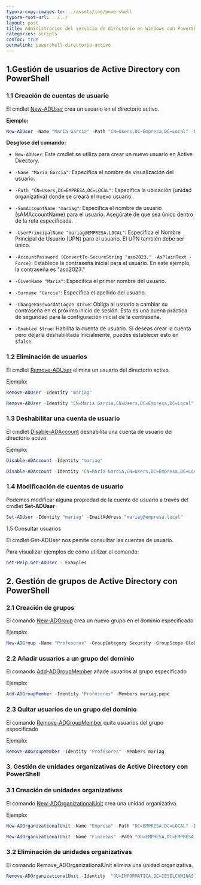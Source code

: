 ```yaml
---
typora-copy-images-to: ../assets/img/powershell
typora-root-url: ../../
layout: post
title: Administracion del servicio de directorio en Windows con PowerShell
categories: scripts
conToc: true
permalink: powershell-directorio-activo
---
```


## 1.Gestión de usuarios de Active Directory con PowerShell 

### 1.1 Creación de cuentas de usuario 

El cmdlet [New-ADUser](https://docs.microsoft.com/en-us/previous-versions/windows/it-pro/windows-server-2008-R2-and-2008/ee617253(v=technet.10)?redirectedfrom=MSDN) crea un usuario en el directorio activo.

**Ejemplo:**

```powershell
New-ADUser -Name "Maria Garcia" -Path "CN=Users,DC=Empresa,DC=Local" -SamAccountName "mariag" -UserPrincipalName "mariag@empresa.local" -AccountPassword (ConvertTo-SecureString "aso2023." -AsPlainText -Force) -GivenName "Maria" -Surname "Garcia" -ChangePasswordAtLogon $true -Enabled $true
```

**Desglose del comando:**

- `New-ADUser`: Este cmdlet se utiliza para crear un nuevo usuario en Active Directory.

- `-Name "Maria Garcia"`: Especifica el nombre de visualización del usuario.

- `-Path "CN=Users,DC=EMPRESA,DC=LOCAL"`: Especifica la ubicación (unidad organizativa) donde se creará el nuevo usuario.

- `-SamAccountName "mariag"`: Especifica el nombre de usuario (sAMAccountName) para el usuario. Asegúrate de que sea único dentro de la ruta especificada.

- `-UserPrincipalName "mariag@EMPRESA.LOCAL"`: Especifica el Nombre Principal de Usuario (UPN) para el usuario. El UPN también debe ser único.

- `-AccountPassword (ConvertTo-SecureString "aso2023." -AsPlainText -Force)`: Establece la contraseña inicial para el usuario. En este ejemplo, la contraseña es "aso2023." 

- `-GivenName "Maria"`: Especifica el primer nombre del usuario.

- `-Surname "Garcia"`: Especifica el apellido del usuario.

- `-ChangePasswordAtLogon $true`: Obliga al usuario a cambiar su contraseña en el próximo inicio de sesión. Esta es una buena práctica de seguridad para la configuración inicial de la contraseña.

- `-Enabled $true`: Habilita la cuenta de usuario. Si deseas crear la cuenta pero dejarla deshabilitada inicialmente, puedes establecer esto en `$false`.

### 1.2 Eliminación de usuarios

El cmdlet [Remove-ADUser](https://docs.microsoft.com/en-us/powershell/module/addsadministration/remove-aduser?view=win10-ps) elimina un usuario del directorio activo.

Ejemplo:

```powershell
Remove-ADUser -Identity "mariag"
```

```powershell
Remove-ADUser -Identity "CN=Maria Garcia,CN=Users,DC=Empresa,DC=Local" 
```

### 1.3 Deshabilitar una cuenta de usuario

El cmdlet [Disable-ADAccount](https://docs.microsoft.com/en-us/powershell/module/addsadministration/disable-adaccount?view=win10-ps) deshabilita una cuenta de usuario del directorio activo

Ejemplo:

```powershell
Disable-ADAccount -Identity "mariag" 
```

```powershell
Disable-ADAccount -Identity "CN=Maria Garcia,CN=Users,DC=Empresa,DC=Local" 
```

### 1.4 Modificación de cuentas de usuario

Podemos modificar alguna propiedad de la cuenta de usuario a través del cmdlet **Set-ADUser**

```powershell
Set-ADUser -Identity "mariag" -EmailAddress "mariag@empresa.local"
```

1.5 Consultar usuarios

El cmdlet Get-ADUser nos pemite consulltar las cuentas de usuario.

Para visualizar ejemplos de cómo utilizar el comando: 

```powershell
Get-Help Get-ADUser - Examples
```



## 2. Gestión de grupos de Active Directory con PowerShell

### 2.1 Creación de grupos

El comando [New-ADGroup](https://docs.microsoft.com/en-us/powershell/module/addsadministration/new-adgroup?view=win10-ps) crea un nuevo grupo en el dominio especificado

Ejemplo:

```powershell
New-ADGroup -Name "Profesores" -GroupCategory Security -GroupScope Global -Path "CN=Users,DC=EMPRESA,DC=LOCAL"
```

### 2.2 Añadir usuarios a un grupo del dominio

El comando [Add-ADGroupMember](https://docs.microsoft.com/en-us/powershell/module/addsadministration/add-adgroupmember?view=win10-ps) añade usuarios al grupo especificado

Ejemplo:

```powershell
Add-ADGroupMember -Identity "Profesores" -Members mariag,pepe
```

### 2.3 Quitar usuarios de un grupo del dominio

El comando [Remove-ADGroupMember](https://docs.microsoft.com/en-us/powershell/module/addsadministration/remove-adgroupmember?view=win10-ps) quita usuarios del grupo especificado

Ejemplo:

```powershell
Remove-ADGroupMember -Identity "Profesores" -Members mariag
```



### 3. Gestión de unidades organizativas de Active Directory con PowerShell

### 3.1 Creación de unidades organizativas

El comando [New-ADOrganizationalUnit](https://docs.microsoft.com/en-us/powershell/module/addsadministration/new-adorganizationalunit?view=win10-ps) crea una unidad organizativa.

Ejemplo:

```powershell
New-ADOrganizationalUnit -Name "Empresa" -Path "DC=EMPRESA,DC=LOCAL" -Description "Unidad Empresa"
```

```powershell
New-ADOrganizationalUnit -Name "Finanzas" -Path "OU=EMPRESA,DC=EMPRESA,DC=LOCAL" -Description "Unidad de finanzas"
```

### 3.2 Eliminación de unidades organizativas

El comando Remove_ADOrganizationalUnit elimina una unidad organizativa.

```powershell
Remove-ADOrganizationalUnit -Identity  "OU=INFORMATICA,DC=IESELCAMINAS,DC=LOCAL" -Recursive -Confirm:$False
```
